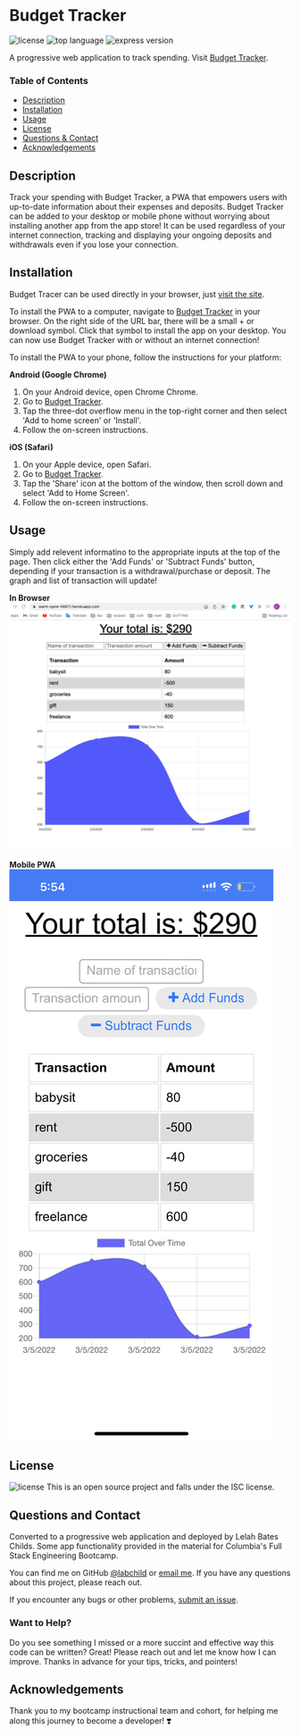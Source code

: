 # Budget Tracker
![license](https://img.shields.io/github/license/labchild/budget-tracker) ![top language](https://img.shields.io/github/languages/top/labchild/budget-tracker) ![express version](https://img.shields.io/github/package-json/dependency-version/labchild/budget-tracker/express)

A progressive web application to track spending. Visit [Budget Tracker](https://warm-spire-56611.herokuapp.com/).

### Table of Contents
* [Description](#description)
* [Installation](#installation)
* [Usage](#usage)
* [License](#license)
* [Questions & Contact](#questions-and-contact)
* [Acknowledgements](#acknowledgements)

## Description
Track your spending with Budget Tracker, a PWA that empowers users with up-to-date information about their expenses and deposits. Budget Tracker can be added to your desktop or mobile phone without worrying about installing another app from the app store! It can be used regardless of your internet connection, tracking and displaying your ongoing deposits and withdrawals even if you lose your connection.

## Installation
Budget Tracer can be used directly in your browser, just [visit the site](https://warm-spire-56611.herokuapp.com/).

To install the PWA to a computer, navigate to [Budget Tracker](https://warm-spire-56611.herokuapp.com/) in your browser. On the right side of the URL bar, there will be a small + or download symbol. Click that symbol to install the app on your desktop. You can now use Budget Tracker with or without an internet connection!

To install the PWA to your phone, follow the instructions for your platform:

**Android (Google Chrome)**
1. On your Android device, open Chrome Chrome.
2. Go to [Budget Tracker](https://warm-spire-56611.herokuapp.com/).
3. Tap the three-dot overflow menu in the top-right corner and then select 'Add to home screen' or 'Install'.
4. Follow the on-screen instructions.

**iOS (Safari)**
1. On your Apple device, open Safari.
2. Go to [Budget Tracker](https://warm-spire-56611.herokuapp.com/).
3. Tap the 'Share' icon at the bottom of the window, then scroll down and select 'Add to Home Screen'.
4. Follow the on-screen instructions.

## Usage
Simply add relevent informatino to the appropriate inputs at the top of the page. Then click either the 'Add Funds' or 'Subtract Funds' button, depending if your transaction is a withdrawal/purchase or deposit. The graph and list of transaction will update!

**In Browser**
![budget in browser](/public/images/budget-tracker-preview.png)

**Mobile PWA**
![budget from homescreen](/public/images/budget-tracker-mobile-preview.PNG)

## License
![license](https://img.shields.io/github/license/labchild/budget-tracker)
This is an open source project and falls under the ISC license.

## Questions and Contact
Converted to a progressive web application and deployed by Lelah Bates Childs. Some app functionality provided in the material for Columbia's Full Stack Engineering Bootcamp.

You can find me on GitHub [@labchild](https://github.com/labchild) or [email me](mailto:labchilds@gmail.com). If you have any questions about this project, please reach out.

If you encounter any bugs or other problems, [submit an issue](https://github.com/labchild/budget-tracker/issues).

### Want to Help?
Do you see something I missed or a more succint and effective way this code can be written? Great! Please reach out and let me know how I can improve. Thanks in advance for your tips, tricks, and pointers!

## Acknowledgements
Thank you to my bootcamp instructional team and cohort, for helping me along this journey to become a developer! ❣️
